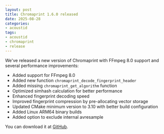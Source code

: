 ```yaml
---
layout: post
title: Chromaprint 1.6.0 released
date: 2025-08-28
categories:
- acoustid
tags:
- acoustid
- chromaprint
- release
---
```


We've released a new version of Chromaprint with FFmpeg 8.0 support and several performance improvements:

 - Added support for FFmpeg 8.0
 - Added new function `chromaprint_decode_fingerprint_header`
 - Added missing `chromaprint_get_algorithm` function
 - Optimized simhash calculation for better performance
 - Enhanced fingerprint decoding speed
 - Improved fingerprint compression by pre-allocating vector storage
 - Updated CMake minimum version to 3.10 with better build configuration
 - Added Linux ARM64 binary builds
 - Added option to exclude internal avresample

You can download it at [GitHub](https://github.com/acoustid/chromaprint/releases/tag/v1.6.0).